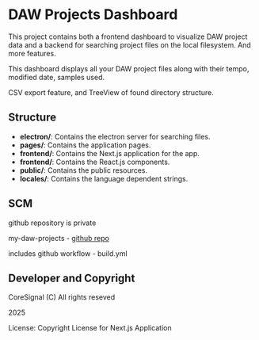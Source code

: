 
# DAW Projects Dashboard

This project contains both a frontend dashboard to visualize DAW project data and a backend for searching project files on the local filesystem. And more features.

This dashboard displays all your DAW project files along with their tempo, modified date, samples used.

CSV export feature, and TreeView of found directory structure.

## Structure

- **electron/**: Contains the electron server for searching files.
- **pages/**: Contains the application pages.
- **frontend/**: Contains the Next.js application for the app.
- **frontend/**: Contains the React.js components.
- **public/**: Contains the public resources.
- **locales/**: Contains the language dependent strings.

## SCM

github repository is private

my-daw-projects - [github repo](https://github.com/dkos23/my-daw-projects)

includes github workflow - build.yml

## Developer and Copyright

CoreSignal (C) All rights reseved

2025

License: Copyright License for Next.js Application
